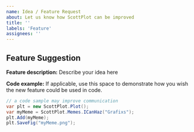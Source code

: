 ```yaml
---
name: Idea / Feature Request
about: Let us know how ScottPlot can be improved
title: ''
labels: 'Feature'
assignees: ''
---
```


## Feature Suggestion

**Feature description:** Describe your idea here

**Code example:** If applicable, use this space to demonstrate how you wish the new feature could be used in code.

```cs
// a code sample may improve communication
var plt = new ScottPlot.Plot();
var myMeme = ScottPlot.Memes.ICanHaz("Grafixs");
plt.Add(myMeme);
plt.SaveFig("myMeme.png");
```